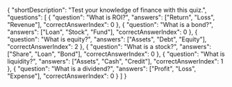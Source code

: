 {
  "shortDescription": "Test your knowledge of finance with this quiz.",
  "questions": [
    {
      "question": "What is ROI?",
      "answers": ["Return", "Loss", "Revenue"],
      "correctAnswerIndex": 0
    },
    {
      "question": "What is a bond?",
      "answers": ["Loan", "Stock", "Fund"],
      "correctAnswerIndex": 0
    },
    {
      "question": "What is equity?",
      "answers": ["Assets", "Debt", "Equity"],
      "correctAnswerIndex": 2
    },
    {
      "question": "What is a stock?",
      "answers": ["Share", "Loan", "Bond"],
      "correctAnswerIndex": 0
    },
    {
      "question": "What is liquidity?",
      "answers": ["Assets", "Cash", "Credit"],
      "correctAnswerIndex": 1
    },
    {
      "question": "What is a dividend?",
      "answers": ["Profit", "Loss", "Expense"],
      "correctAnswerIndex": 0
    }
  ]
}   